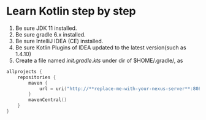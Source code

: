 # Learn Kotlin step by step

1. Be sure JDK 11 installed.
2. Be sure gradle 6.x installed.
3. Be sure IntelliJ IDEA (CE) installed.
4. Be sure Kotlin Plugins of IDEA updated to the latest version(such as 1.4.10)
5. Create a file named _init.gradle.kts_ under dir of $HOME/.gradle/, as

```kotlin
allprojects {
    repositories {
        maven {
            url = uri("http://**replace-me-with-your-nexus-server**:8081/repository/maven-public")
        }
        mavenCentral()
    }
}
```

